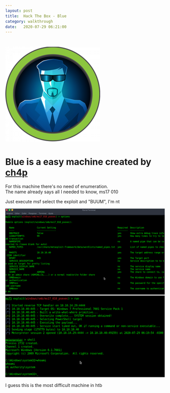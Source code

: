 ```yaml
---
layout: post
title:  Hack The Box - Blue
category: walkthrough
date:   2020-07-29 06:21:00
---
```


# ![blue](/assets/img/blue/blue.png)  
# Blue is a easy machine created by [ch4p](https://www.hackthebox.eu/home/users/profile/1)
  
For this machine there's no need of enumeration.  
The name already says all I needed to know, ms17 010  

Just execute msf select the exploit and "BUUM", I'm nt  

![exploit](/assets/img/blue/blue1.png)  
![root](/assets/img/blue/blue2.png)  

I guess this is the most difficult machine in htb  
